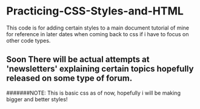 # Practicing-CSS-Styles-and-HTML
This code is for adding certain styles to a main document tutorial of mine for reference in later dates when coming back to css if i have to focus on other code types.

## Soon There will be actual attempts at 'newsletters' explaining certain topics hopefully released on some type of forum.

#######NOTE: This is basic css as of now, hopefully i will be making bigger and better styles!
